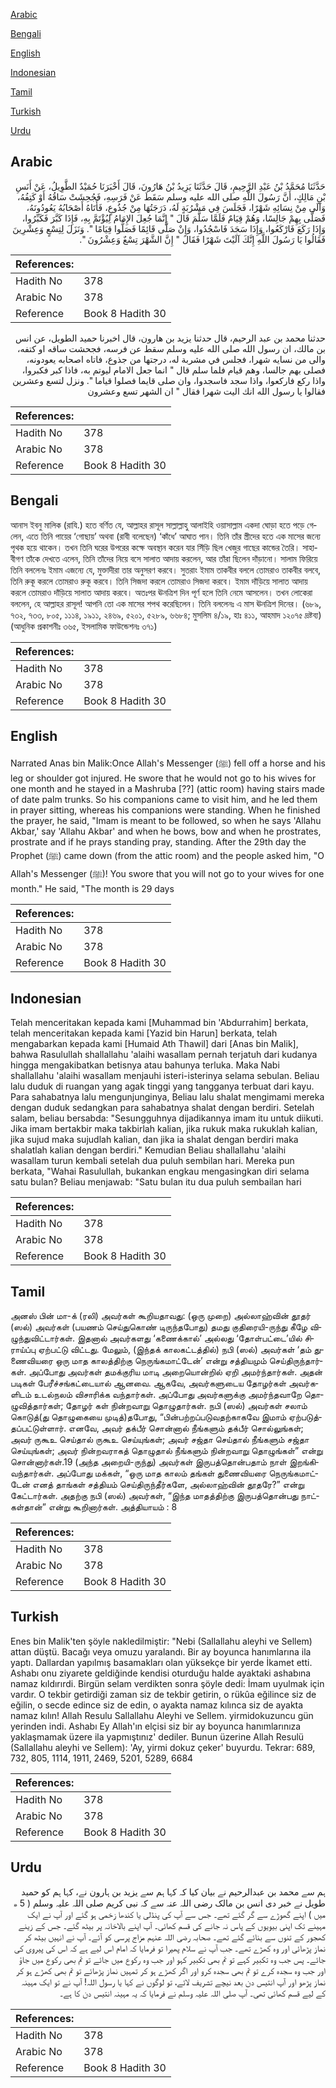 [Arabic](#arabic)

[Bengali](#bengali)

[English](#english)

[Indonesian](#indonesian)

[Tamil](#tamil)

[Turkish](#turkish)

[Urdu](#urdu)

## Arabic


<div dir="rtl" lang="ar" style={{fontSize:'larger',backgroundColor:'#f8f9fa',padding:20}}>
حَدَّثَنَا مُحَمَّدُ بْنُ عَبْدِ الرَّحِيمِ، قَالَ حَدَّثَنَا يَزِيدُ بْنُ هَارُونَ، قَالَ أَخْبَرَنَا حُمَيْدٌ الطَّوِيلُ، عَنْ أَنَسِ بْنِ مَالِكٍ، أَنَّ رَسُولَ اللَّهِ صلى الله عليه وسلم سَقَطَ عَنْ فَرَسِهِ، فَجُحِشَتْ سَاقُهُ أَوْ كَتِفُهُ، وَآلَى مِنْ نِسَائِهِ شَهْرًا، فَجَلَسَ فِي مَشْرُبَةٍ لَهُ، دَرَجَتُهَا مِنْ جُذُوعٍ، فَأَتَاهُ أَصْحَابُهُ يَعُودُونَهُ، فَصَلَّى بِهِمْ جَالِسًا، وَهُمْ قِيَامٌ فَلَمَّا سَلَّمَ قَالَ ‏"‏ إِنَّمَا جُعِلَ الإِمَامُ لِيُؤْتَمَّ بِهِ، فَإِذَا كَبَّرَ فَكَبِّرُوا، وَإِذَا رَكَعَ فَارْكَعُوا، وَإِذَا سَجَدَ فَاسْجُدُوا، وَإِنْ صَلَّى قَائِمًا فَصَلُّوا قِيَامًا ‏"‏‏.‏ وَنَزَلَ لِتِسْعٍ وَعِشْرِينَ فَقَالُوا يَا رَسُولَ اللَّهِ إِنَّكَ آلَيْتَ شَهْرًا فَقَالَ ‏"‏ إِنَّ الشَّهْرَ تِسْعٌ وَعِشْرُونَ ‏"‏‏.‏
</div>
<div style={{backgroundColor:'#f8f9fa',padding:20, marginBottom: 10}}><table> <thead> <tr> <th>References:</th> <th></th> </tr> </thead> <tbody><tr><td>Hadith No</td><td>378</td></tr><tr><td>Arabic No</td><td>378</td></tr><tr><td>Reference</td><td>Book 8 Hadith 30</td></tr></tbody></table></div>


<div dir="rtl" lang="ar" style={{fontSize:'larger',backgroundColor:'#f8f9fa',padding:20}}>
حدثنا محمد بن عبد الرحيم، قال حدثنا يزيد بن هارون، قال اخبرنا حميد الطويل، عن انس بن مالك، ان رسول الله صلى الله عليه وسلم سقط عن فرسه، فجحشت ساقه او كتفه، والى من نسايه شهرا، فجلس في مشربة له، درجتها من جذوع، فاتاه اصحابه يعودونه، فصلى بهم جالسا، وهم قيام فلما سلم قال " انما جعل الامام ليوتم به، فاذا كبر فكبروا، واذا ركع فاركعوا، واذا سجد فاسجدوا، وان صلى قايما فصلوا قياما ". ونزل لتسع وعشرين فقالوا يا رسول الله انك اليت شهرا فقال " ان الشهر تسع وعشرون
</div>
<div style={{backgroundColor:'#f8f9fa',padding:20, marginBottom: 10}}><table> <thead> <tr> <th>References:</th> <th></th> </tr> </thead> <tbody><tr><td>Hadith No</td><td>378</td></tr><tr><td>Arabic No</td><td>378</td></tr><tr><td>Reference</td><td>Book 8 Hadith 30</td></tr></tbody></table></div>

## Bengali


<div dir="ltr" lang="bn" style={{fontSize:'larger',backgroundColor:'#f8f9fa',padding:20}}>
আনাস ইবনু মালিক (রাযি.) হতে বর্ণিত যে, আল্লাহর রাসূল সাল্লাল্লাহু আলাইহি ওয়াসাল্লাম একদা ঘোড়া হতে পড়ে গেলেন, এতে তিনি পায়ের ‘গোছায়’ অথবা (রাবী বলেছেন) ‘কাঁধে’ আঘাত পান। তিনি তাঁর স্ত্রীদের হতে এক মাসের জন্যে পৃথক হয়ে থাকেন। তখন তিনি ঘরের উপরের কক্ষে অবস্থান করেন যার সিঁড়ি ছিল খেজুর গাছের কান্ডের তৈরি। সাহাবীগণ তাঁকে দেখতে এলেন, তিনি তাঁদের নিয়ে বসে সালাত আদায় করলেন, আর তাঁরা ছিলেন দাঁড়ানো। সালাম ফিরিয়ে তিনি বললেনঃ ইমাম এজন্যে যে, মুক্তাদীরা তার অনুসরণ করবে। সুতরাং ইমাম তাকবীর বললে তোমরাও তাকবীর বলবে, তিনি রুকূ করলে তোমরাও রুকূ করবে। তিনি সিজদা করলে তোমরাও সিজদা করবে। ইমাম দাঁড়িয়ে সালাত আদায় করলে তোমরাও দাঁড়িয়ে সালাত আদায় করবে। অতঃপর ঊনত্রিশ দিন পূর্ণ হলে তিনি নেমে আসলেন। তখন লোকেরা বললেন, হে আল্লাহর রাসূল! আপনি তো এক মাসের শপথ করেছিলেন। তিনি বললেনঃ এ মাস ঊনত্রিশ দিনের। (৬৮৯, ৭৩২, ৭৩৩, ৮০৫, ১১১৪, ১৯১১, ২৪৬৯, ৫২০১, ৫২৮৯, ৬৬৮৪; মুসলিম ৪/১৯, হাঃ ৪১১, আহমাদ ১২০৭৫ দ্রষ্টব্য) (আধুনিক প্রকাশনীঃ ৩৬৫, ইসলামিক ফাউন্ডেশনঃ ৩৭১)
</div>
<div style={{backgroundColor:'#f8f9fa',padding:20, marginBottom: 10}}><table> <thead> <tr> <th>References:</th> <th></th> </tr> </thead> <tbody><tr><td>Hadith No</td><td>378</td></tr><tr><td>Arabic No</td><td>378</td></tr><tr><td>Reference</td><td>Book 8 Hadith 30</td></tr></tbody></table></div>

## English


<div dir="ltr" lang="en" style={{fontSize:'larger',backgroundColor:'#f8f9fa',padding:20}}>
Narrated Anas bin Malik:Once Allah's Messenger (ﷺ) fell off a horse and his leg or shoulder got injured. He swore that he would not go to his wives for one month and he stayed in a Mashruba [??] (attic room) having stairs made of date palm trunks. So his companions came to visit him, and he led them in prayer sitting, whereas his companions were standing. When he finished the prayer, he said, "Imam is meant to be followed, so when he says 'Allahu Akbar,' say 'Allahu Akbar' and when he bows, bow and when he prostrates, prostrate and if he prays standing pray, standing. After the 29th day the Prophet (ﷺ) came down (from the attic room) and the people asked him, "O Allah's Messenger (ﷺ)! You swore that you will not go to your wives for one month." He said, "The month is 29 days
</div>
<div style={{backgroundColor:'#f8f9fa',padding:20, marginBottom: 10}}><table> <thead> <tr> <th>References:</th> <th></th> </tr> </thead> <tbody><tr><td>Hadith No</td><td>378</td></tr><tr><td>Arabic No</td><td>378</td></tr><tr><td>Reference</td><td>Book 8 Hadith 30</td></tr></tbody></table></div>

## Indonesian


<div dir="ltr" lang="id" style={{fontSize:'larger',backgroundColor:'#f8f9fa',padding:20}}>
Telah menceritakan kepada kami [Muhammad bin 'Abdurrahim] berkata, telah menceritakan kepada kami [Yazid bin Harun] berkata, telah mengabarkan kepada kami [Humaid Ath Thawil] dari [Anas bin Malik], bahwa Rasulullah shallallahu 'alaihi wasallam pernah terjatuh dari kudanya hingga mengakibatkan betisnya atau bahunya terluka. Maka Nabi shallallahu 'alaihi wasallam menjauhi isteri-isterinya selama sebulan. Beliau lalu duduk di ruangan yang agak tinggi yang tangganya terbuat dari kayu. Para sahabatnya lalu mengunjunginya, Beliau lalu shalat mengimami mereka dengan duduk sedangkan para sahabatnya shalat dengan berdiri. Setelah salam, beliau bersabda: "Sesungguhnya dijadikannya imam itu untuk diikuti. Jika imam bertakbir maka takbirlah kalian, jika rukuk maka rukuklah kalian, jika sujud maka sujudlah kalian, dan jika ia shalat dengan berdiri maka shalatlah kalian dengan berdiri." Kemudian Beliau shallallahu 'alaihi wasallam turun kembali setelah dua puluh sembilan hari. Mereka pun berkata, "Wahai Rasulullah, bukankan engkau mengasingkan diri selama satu bulan? Beliau menjawab: "Satu bulan itu dua puluh sembailan hari
</div>
<div style={{backgroundColor:'#f8f9fa',padding:20, marginBottom: 10}}><table> <thead> <tr> <th>References:</th> <th></th> </tr> </thead> <tbody><tr><td>Hadith No</td><td>378</td></tr><tr><td>Arabic No</td><td>378</td></tr><tr><td>Reference</td><td>Book 8 Hadith 30</td></tr></tbody></table></div>

## Tamil


<div dir="ltr" lang="ta" style={{fontSize:'larger',backgroundColor:'#f8f9fa',padding:20}}>
அனஸ் பின் மா-க் (ரலி) அவர்கள் கூறியதாவது: (ஒரு முறை) அல்லாஹ்வின் தூதர் (ஸல்) அவர்கள் (பயணம் செய்துகொண் டிருந்தபோது) தமது குதிரையி-ருந்து கீழே விழுந்துவிட்டார்கள். இதனால் அவர்களது ‘கணைக்கால்’ அல்லது ‘தோள்பட்டை’யில் சிராய்ப்பு ஏற்பட்டு விட்டது. மேலும், (இந்தக் காலகட்டத்தில்) நபி (ஸல்) அவர்கள் ‘தம் துணைவியரை ஒரு மாத காலத்திற்கு நெருங்கமாட்டேன்’ என்று சத்தியமும் செய்திருந்தார்கள். அப்போது அவர்கள் தமக்குரிய மாடி அறையொன்றில் ஏறி அமர்ந்தார்கள். அதன் படிகள் பேரீச்சங்கட்டையால் ஆனவை. ஆகவே, அவர்களுடைய தோழர்கள் அவர்களிடம் உடல்நலம் விசாரிக்க வந்தார்கள். அப்போது அவர்களுக்கு அமர்ந்தவாறே தொழுவித்தார்கள்; தோழர் கள் நின்றவாறு தொழுதார்கள். நபி (ஸல்) அவர்கள் சலாம் கொடுத்(து தொழுகையை முடித்)தபோது, “பின்பற்றப்படுவதற்காகவே இமாம் ஏற்படுத்தப்பட்டுள்ளார். எனவே, அவர் தக்பீர் சொன்னால் நீங்களும் தக்பீர் சொல்லுங்கள்; அவர் ருகூஉ செய்தால் ருகூஉ செய்யுங்கள்; அவர் சஜ்தா செய்தால் நீங்களும் சஜ்தா செய்யுங்கள்; அவர் நின்றவராகத் தொழுதால் நீங்களும் நின்றவாறு தொழுங்கள்” என்று சொன்னார்கள்.19 (அந்த அறையி-ருந்து) அவர்கள் இருபத்தொன்பதாம் நாள் இறங்கிவந்தார்கள். அப்போது மக்கள், “ஒரு மாத காலம் தங்கள் துணைவியரை நெருங்கமாட்டேன் எனத் தாங்கள் சத்தியம் செய்திருந்தீர்களே, அல்லாஹ்வின் தூதரே?” என்று கேட்டார்கள். அதற்கு நபி (ஸல்) அவர்கள், “இந்த மாதத்திற்கு இருபத்தொன்பது நாட்கள்தான்” என்று கூறினார்கள். அத்தியாயம் : 8
</div>
<div style={{backgroundColor:'#f8f9fa',padding:20, marginBottom: 10}}><table> <thead> <tr> <th>References:</th> <th></th> </tr> </thead> <tbody><tr><td>Hadith No</td><td>378</td></tr><tr><td>Arabic No</td><td>378</td></tr><tr><td>Reference</td><td>Book 8 Hadith 30</td></tr></tbody></table></div>

## Turkish


<div dir="ltr" lang="tr" style={{fontSize:'larger',backgroundColor:'#f8f9fa',padding:20}}>
Enes bin Malik'ten şöyle nakledilmiştir: "Nebi (Sallallahu aleyhi ve Sellem) attan düştü. Bacağı veya omuzu yaralandı. Bir ay boyunca hanımlarına ila yaptı. Dallardan yapılmış basamakları olan yüksekçe bir yerde İkamet etti. Ashabı onu ziyarete geldiğinde kendisi oturduğu halde ayaktaki ashabına namaz kıldırırdi. Birgün selam verdikten sonra şöyle dedi: İmam uyulmak için vardır. O tekbir getirdiği zaman siz de tekbir getirin, o rükûa eğilince siz de eğilin, o secde edince siz de edin, o ayakta namaz kılınca siz de ayak­ta namaz kılın! Allah Resulu Sallallahu Aleyhi ve Sellem. yirmidokuzuncu gün yerinden indi. Ashabı Ey Allah'ın elçisi siz bir ay boyunca hanımlarınıza yaklaşmamak üzere ila yapmıştınız' dediler. Bunun üzerine Allah Resulü (Sallallahu aleyhi ve Sellem): 'Ay, yirmi dokuz çeker' buyurdu. Tekrar: 689, 732, 805, 1114, 1911, 2469, 5201, 5289, 6684
</div>
<div style={{backgroundColor:'#f8f9fa',padding:20, marginBottom: 10}}><table> <thead> <tr> <th>References:</th> <th></th> </tr> </thead> <tbody><tr><td>Hadith No</td><td>378</td></tr><tr><td>Arabic No</td><td>378</td></tr><tr><td>Reference</td><td>Book 8 Hadith 30</td></tr></tbody></table></div>

## Urdu


<div dir="rtl" lang="ur" style={{fontSize:'larger',backgroundColor:'#f8f9fa',padding:20}}>
ہم سے محمد بن عبدالرحیم نے بیان کیا کہ کہا ہم سے یزید بن ہارون نے، کہا ہم کو حمید طویل نے خبر دی انس بن مالک رضی اللہ عنہ سے کہ نبی کریم صلی اللہ علیہ وسلم ( 5 ھ میں ) اپنے گھوڑے سے گر گئے تھے۔ جس سے آپ کی پنڈلی یا کندھا زخمی ہو گئے اور آپ نے ایک مہینے تک اپنی بیویوں کے پاس نہ جانے کی قسم کھائی۔ آپ اپنے بالاخانہ پر بیٹھ گئے۔ جس کے زینے کھجور کے تنوں سے بنائے گئے تھے۔ صحابہ رضی اللہ عنہم مزاج پرسی کو آئے۔ آپ نے انہیں بیٹھ کر نماز پڑھائی اور وہ کھڑے تھے۔ جب آپ نے سلام پھیرا تو فرمایا کہ امام اس لیے ہے کہ اس کی پیروی کی جائے۔ پس جب وہ تکبیر کہے تو تم بھی تکبیر کہو اور جب وہ رکوع میں جائے تو تم بھی رکوع میں جاؤ اور جب وہ سجدہ کرے تو تم بھی سجدہ کرو اور اگر کھڑے ہو کر تمہیں نماز پڑھائے تو تم بھی کھڑے ہو کر نماز پڑھو اور آپ انتیس دن بعد نیچے تشریف لائے، تو لوگوں نے کہا یا رسول اللہ! آپ نے تو ایک مہینہ کے لیے قسم کھائی تھی۔ آپ صلی اللہ علیہ وسلم نے فرمایا کہ یہ مہینہ انتیس دن کا ہے۔
</div>
<div style={{backgroundColor:'#f8f9fa',padding:20, marginBottom: 10}}><table> <thead> <tr> <th>References:</th> <th></th> </tr> </thead> <tbody><tr><td>Hadith No</td><td>378</td></tr><tr><td>Arabic No</td><td>378</td></tr><tr><td>Reference</td><td>Book 8 Hadith 30</td></tr></tbody></table></div>